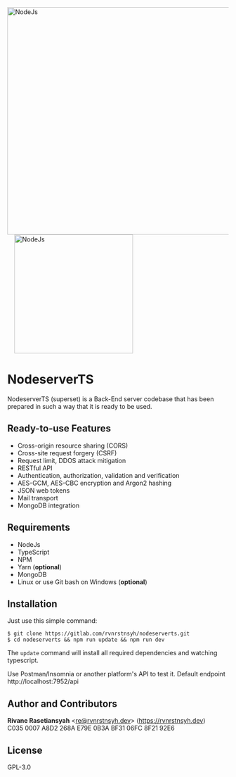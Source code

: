 <div class="logoContainer">
  <a href="https://nodejs.org/en" rel="noopener noreferrer nofollow" target="_blank">
    <img width="517" alt="NodeJs" src="https://miro.medium.com/max/1400/1*zFOmo73YnwZzrrTXZouEGQ.png" />
  </a>
  &nbsp;&nbsp;&nbsp;
  <a href="https://www.ibm.com/cloud/learn/rest-apis" rel="noopener noreferrer nofollow" target="_blank">
    <img width="270" alt="NodeJs" src="https://i1.wp.com/saixiii.com/wp-content/uploads/2017/04/api-icon.png?fit=700%2C350&ssl=1" />
  </a>
</div>

# NodeserverTS

NodeserverTS (superset) is a Back-End server codebase that has been prepared in such a way that it is ready to be used.

## Ready-to-use Features

- Cross-origin resource sharing (CORS)
- Cross-site request forgery (CSRF)
- Request limit, DDOS attack mitigation
- RESTful API
- Authentication, authorization, validation and verification
- AES-GCM, AES-CBC encryption and Argon2 hashing
- JSON web tokens
- Mail transport
- MongoDB integration

## Requirements

- NodeJs
- TypeScript
- NPM
- Yarn (**optional**)
- MongoDB
- Linux or use Git bash on Windows (**optional**)

## Installation

Just use this simple command:

```shell
$ git clone https://gitlab.com/rvnrstnsyh/nodeserverts.git
$ cd nodeserverts && npm run update && npm run dev
```

The `update` command will install all required dependencies and watching typescript.

Use Postman/Insomnia or another platform's API to test it. Default endpoint http://localhost:7952/api

## Author and Contributors

<p>
  <b>Rivane Rasetiansyah</b>
  &lt;<a href="mailto:re@rvnrstnsyh.dev?subject=[Feedback] Customize Your Subject&body=Message body, please attach Your public PGP key if You want Me to reply encrypted.">re@rvnrstnsyh.dev</a>&gt; 
  (<a href="https://rvnrstnsyh.dev" rel="noopener noreferrer nofollow" target="_blank">https://rvnrstnsyh.dev</a>)
  <br />
  C035 0007 A8D2 268A E79E  0B3A BF31 06FC 8F21 92E6
</p>

## License

GPL-3.0
